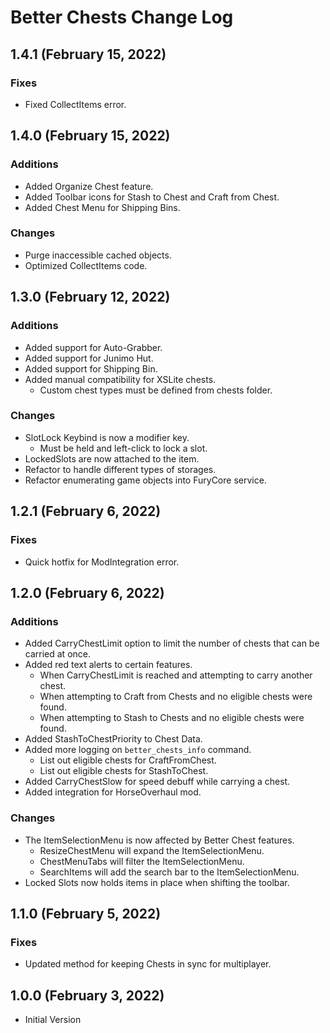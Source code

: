 ﻿# Better Chests Change Log

## 1.4.1 (February 15, 2022)

### Fixes

* Fixed CollectItems error.

## 1.4.0 (February 15, 2022)

### Additions

* Added Organize Chest feature.
* Added Toolbar icons for Stash to Chest and Craft from Chest.
* Added Chest Menu for Shipping Bins.

### Changes

* Purge inaccessible cached objects.
* Optimized CollectItems code.

## 1.3.0 (February 12, 2022)

### Additions

* Added support for Auto-Grabber.
* Added support for Junimo Hut.
* Added support for Shipping Bin.
* Added manual compatibility for XSLite chests.
    * Custom chest types must be defined from chests folder.

### Changes

* SlotLock Keybind is now a modifier key.
    * Must be held and left-click to lock a slot.
* LockedSlots are now attached to the item.
* Refactor to handle different types of storages.
* Refactor enumerating game objects into FuryCore service.

## 1.2.1 (February 6, 2022)

### Fixes

* Quick hotfix for ModIntegration error.

## 1.2.0 (February 6, 2022)

### Additions

* Added CarryChestLimit option to limit the number of chests that can be carried at once.
* Added red text alerts to certain features.
    * When CarryChestLimit is reached and attempting to carry another chest.
    * When attempting to Craft from Chests and no eligible chests were found.
    * When attempting to Stash to Chests and no eligible chests were found.
* Added StashToChestPriority to Chest Data.
* Added more logging on `better_chests_info` command.
    * List out eligible chests for CraftFromChest.
    * List out eligible chests for StashToChest.
* Added CarryChestSlow for speed debuff while carrying a chest.
* Added integration for HorseOverhaul mod.

### Changes

* The ItemSelectionMenu is now affected by Better Chest features.
    * ResizeChestMenu will expand the ItemSelectionMenu.
    * ChestMenuTabs will filter the ItemSelectionMenu.
    * SearchItems will add the search bar to the ItemSelectionMenu.
* Locked Slots now holds items in place when shifting the toolbar.

## 1.1.0 (February 5, 2022)

### Fixes

* Updated method for keeping Chests in sync for multiplayer.

## 1.0.0 (February 3, 2022)

* Initial Version